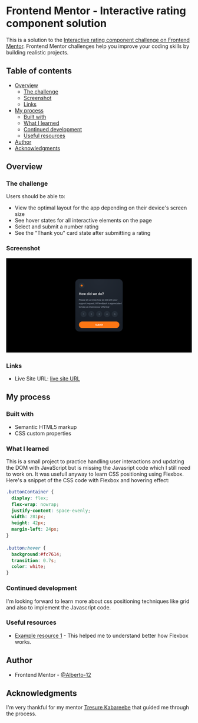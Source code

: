 # Frontend Mentor - Interactive rating component solution

This is a solution to the [Interactive rating component challenge on Frontend Mentor](https://www.frontendmentor.io/solutions/interactive-rating-component-91p4GnvP9P). Frontend Mentor challenges help you improve your coding skills by building realistic projects. 

## Table of contents

- [Overview](#overview)
  - [The challenge](#the-challenge)
  - [Screenshot](#screenshot)
  - [Links](#links)
- [My process](#my-process)
  - [Built with](#built-with)
  - [What I learned](#what-i-learned)
  - [Continued development](#continued-development)
  - [Useful resources](#useful-resources)
- [Author](#author)
- [Acknowledgments](#acknowledgments)



## Overview

### The challenge

Users should be able to:

- View the optimal layout for the app depending on their device's screen size
- See hover states for all interactive elements on the page
- Select and submit a number rating
- See the "Thank you" card state after submitting a rating

### Screenshot

![](./images/Screenshot%202022-12-09%20at%2014-11-47%20Document.png)

### Links

- Live Site URL: [live site URL](https://alberto-12.github.io/interactive-rating-component/)

## My process

### Built with

- Semantic HTML5 markup
- CSS custom properties

### What I learned

 This is a small project to practice handling user interactions and updating the DOM with JavaScript but  is missing the Javasript code which I still need to work on. It was usefull anyway to learn CSS positioning using Flexbox. Here's a snippet of the CSS code with Flexbox and hovering effect:

```css
.buttonContainer {
  display: flex;
  flex-wrap: nowrap;
  justify-content: space-evenly;
  width: 281px;
  height: 42px;
  margin-left: 24px;
}

.button:hover {
  background:#fc7614;
  transition: 0.7s;
  color: white;
}
```

### Continued development

I'm looking forward to learn more about css positioning techniques like grid and also to implement the Javascript code. 

### Useful resources

- [Example resource 1](https://css-tricks.com/snippets/css/a-guide-to-flexbox/) - This helped me to understand better how Flexbox works.

## Author

- Frontend Mentor - [@Alberto-12](https://www.frontendmentor.io/profile/Alberto-12)


## Acknowledgments

I'm very thankful for my mentor [Tresure Kabareebe](https://github.com/trekab) that guided me through the process.


